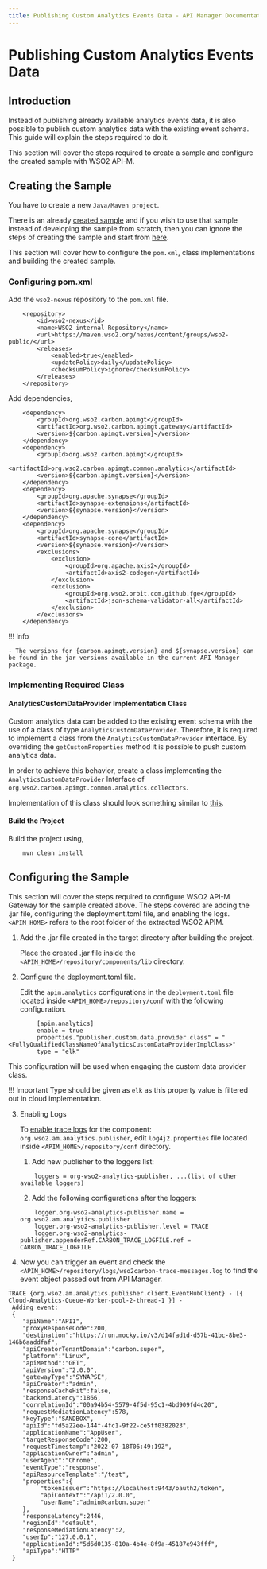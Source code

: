 ```yaml
---
title: Publishing Custom Analytics Events Data - API Manager Documentation
---
```


# Publishing Custom Analytics Events Data

## Introduction

Instead of publishing already available analytics events data, it is also possible to publish custom analytics data with the existing event schema. This guide will explain the steps required to do it.

This section will cover the steps required to create a sample and configure the created sample with WSO2 API-M.

## Creating the Sample

You have to create a new `Java/Maven project`. 

There is an already [created sample](https://github.com/wso2/samples-apim/tree/master/analytics-custom-data-provider) and if you wish to use that sample instead of developing the sample from scratch, then you can ignore the steps of creating the sample and start from [here]({{base_path}}/monitoring/api-analytics/samples/publishing-custom-analytics-data/#build-the-project).

This section will cover how to configure the `pom.xml`, class implementations and building the created sample.

### Configuring pom.xml

Add the `wso2-nexus` repository to the `pom.xml` file.

```code
    <repository>
        <id>wso2-nexus</id>
        <name>WSO2 internal Repository</name>
        <url>https://maven.wso2.org/nexus/content/groups/wso2-public/</url>
        <releases>
            <enabled>true</enabled>
            <updatePolicy>daily</updatePolicy>
            <checksumPolicy>ignore</checksumPolicy>
        </releases>
    </repository>
```

Add dependencies,

```code
    <dependency>
        <groupId>org.wso2.carbon.apimgt</groupId>
        <artifactId>org.wso2.carbon.apimgt.gateway</artifactId>
        <version>${carbon.apimgt.version}</version>
    </dependency>
    <dependency>
        <groupId>org.wso2.carbon.apimgt</groupId>
        <artifactId>org.wso2.carbon.apimgt.common.analytics</artifactId>
        <version>${carbon.apimgt.version}</version>
    </dependency>
    <dependency>
        <groupId>org.apache.synapse</groupId>
        <artifactId>synapse-extensions</artifactId>
        <version>${synapse.version}</version>
    </dependency>
    <dependency>
        <groupId>org.apache.synapse</groupId>
        <artifactId>synapse-core</artifactId>
        <version>${synapse.version}</version>
        <exclusions>
            <exclusion>
                <groupId>org.apache.axis2</groupId>
                <artifactId>axis2-codegen</artifactId>
            </exclusion>
            <exclusion>
                <groupId>org.wso2.orbit.com.github.fge</groupId>
                <artifactId>json-schema-validator-all</artifactId>
            </exclusion>
        </exclusions>
    </dependency>
```

!!! Info

	- The versions for {carbon.apimgt.version} and ${synapse.version} can be found in the jar versions available in the current API Manager package.

### Implementing Required Class

#### AnalyticsCustomDataProvider Implementation Class

Custom analytics data can be added to the existing event schema with the use of a class of type `AnalyticsCustomDataProvider`. Therefore, it is required to implement a class from the `AnalyticsCustomDataProvider` interface. By overriding the `getCustomProperties` method it is possible to push custom analytics data.

In order to achieve this behavior, create a class implementing the `AnalyticsCustomDataProvider` Interface of `org.wso2.carbon.apimgt.common.analytics.collectors`.

Implementation of this class should look something similar to [this](https://github.com/wso2/samples-apim/blob/master/analytics-custom-data-provider/src/main/java/org/wso2/carbon/apimgt/gateway/sample/publisher/CustomDataProvider.java).

#### Build the Project

Build the project using,

```code
    mvn clean install
```

## Configuring the Sample

This section will cover the steps required to configure WSO2 API-M Gateway for the sample created above. The steps covered are adding the .jar file, configuring the deployment.toml file, and enabling the logs. `<APIM_HOME>` refers to the root folder of the extracted WSO2 APIM.

1. Add the .jar file created in the target directory after building the project.

    Place the created .jar file inside the `<APIM_HOME>/repository/components/lib` directory.

2. Configure the deployment.toml file.

    Edit the `apim.analytics` configurations in the `deployment.toml` file located inside `<APIM_HOME>/repository/conf` with the following configuration.

```code
        [apim.analytics]
        enable = true
        properties."publisher.custom.data.provider.class" = "<FullyQualifiedClassNameOfAnalyticsCustomDataProviderImplClass>"
        type = "elk"
```

This configuration will be used when engaging the custom data provider class.

!!! Important
    Type should be given as `elk` as this property value is filtered out in cloud implementation.

3. Enabling Logs

    To [enable trace logs]({{base_path}}/administer/logging-and-monitoring/logging/configuring-logging/#enabling-logs-for-a-component) for the component: `org.wso2.am.analytics.publisher`, edit `log4j2.properties` file located inside `<APIM_HOME>/repository/conf` directory. 

    1. Add new publisher to the loggers list:

    ```code
        loggers = org-wso2-analytics-publisher, ...(list of other available loggers)
    ```

    2. Add the following configurations after the loggers:

    ```code
        logger.org-wso2-analytics-publisher.name = org.wso2.am.analytics.publisher
        logger.org-wso2-analytics-publisher.level = TRACE
        logger.org-wso2-analytics-publisher.appenderRef.CARBON_TRACE_LOGFILE.ref = CARBON_TRACE_LOGFILE
    ```

4. Now you can trigger an event and check the `<APIM_HOME>/repository/logs/wso2carbon-trace-messages.log` to find the event object passed out from API Manager.

```log
TRACE {org.wso2.am.analytics.publisher.client.EventHubClient} - [{ Cloud-Analytics-Queue-Worker-pool-2-thread-1 }] - 
 Adding event: 
 {
    "apiName":"API1",
    "proxyResponseCode":200,
    "destination":"https://run.mocky.io/v3/d14fad1d-d57b-41bc-8be3-146b6aaddfaf",
    "apiCreatorTenantDomain":"carbon.super",
    "platform":"Linux",
    "apiMethod":"GET",
    "apiVersion":"2.0.0",
    "gatewayType":"SYNAPSE",
    "apiCreator":"admin",
    "responseCacheHit":false,
    "backendLatency":1866,
    "correlationId":"00a94b54-5579-4f5d-95c1-4bd909fd4c20",
    "requestMediationLatency":578,
    "keyType":"SANDBOX",
    "apiId":"fd5a22ee-144f-4fc1-9f22-ce5ff0382023",
    "applicationName":"AppUser",
    "targetResponseCode":200,
    "requestTimestamp":"2022-07-18T06:49:19Z",
    "applicationOwner":"admin",
    "userAgent":"Chrome",
    "eventType":"response",
    "apiResourceTemplate":"/test",
    "properties":{
         "tokenIssuer":"https://localhost:9443/oauth2/token",
         "apiContext":"/api1/2.0.0",
         "userName":"admin@carbon.super"
    },
    "responseLatency":2446,
    "regionId":"default",
    "responseMediationLatency":2,
    "userIp":"127.0.0.1",
    "applicationId":"5d6d0135-810a-4b4e-8f9a-45187e943fff",
    "apiType":"HTTP"
 }
```